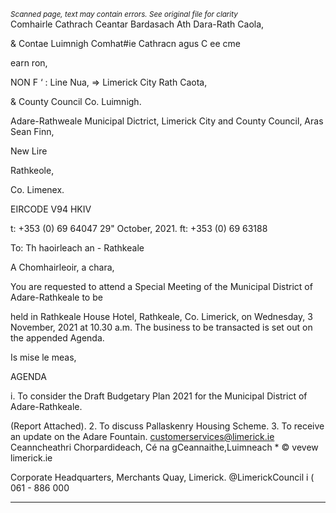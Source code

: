 *<small>Scanned page, text may contain errors. See original file for clarity</small>*  
Comhairle Cathrach Ceantar Bardasach Ath Dara-Rath Caola,

& Contae Luimnigh Comhat#ie Cathracn agus C ee cme

earn ron,

NON F ‘ : Line Nua,
=> Limerick City Rath Caota,

& County Council Co. Luimnigh.

Adare-Rathweale Municipal Dictrict,
Limerick City and County Council,
Aras Sean Finn,

New Lire

Rathkeole,

Co. Limenex.

EIRCODE V94 HKIV

t: +353 (0) 69 64047
29" October, 2021. ft: +353 (0) 69 63188

To: Th haoirleach an \-
Rathkeale

A Chomhairleoir, a chara,

You are requested to attend a Special Meeting of the Municipal District of Adare-Rathkeale to be

held in Rathkeale House Hotel, Rathkeale, Co. Limerick, on Wednesday, 3 November, 2021 at
10.30 a.m. The business to be transacted is set out on the appended Agenda.

Is mise le meas,

AGENDA

i. To consider the Draft Budgetary Plan 2021 for the Municipal District of Adare-Rathkeale.

(Report Attached).
2. To discuss Pallaskenry Housing Scheme.
3. To receive an update on the Adare Fountain.
customerservices@limerick.ie
Ceanncheathri Chorpardideach, Cé na gCeannaithe,Luimneach * © vevew limerick.ie

Corporate Headquarters, Merchants Quay, Limerick. @LimerickCouncil
i ( 061 - 886 000

---
